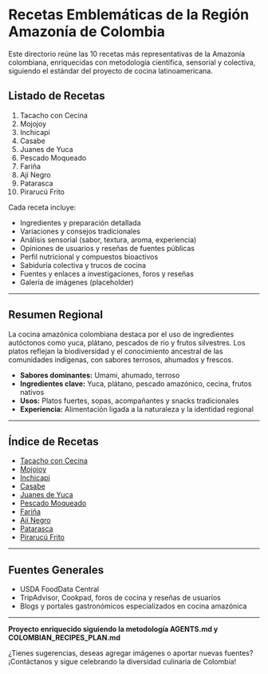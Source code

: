 # Recetas Emblemáticas de la Región Amazonía de Colombia

Este directorio reúne las 10 recetas más representativas de la Amazonía colombiana, enriquecidas con metodología científica, sensorial y colectiva, siguiendo el estándar del proyecto de cocina latinoamericana.

## Listado de Recetas

1. Tacacho con Cecina
2. Mojojoy
3. Inchicapi
4. Casabe
5. Juanes de Yuca
6. Pescado Moqueado
7. Fariña
8. Ají Negro
9. Patarasca
10. Pirarucú Frito

Cada receta incluye:
- Ingredientes y preparación detallada
- Variaciones y consejos tradicionales
- Análisis sensorial (sabor, textura, aroma, experiencia)
- Opiniones de usuarios y reseñas de fuentes públicas
- Perfil nutricional y compuestos bioactivos
- Sabiduría colectiva y trucos de cocina
- Fuentes y enlaces a investigaciones, foros y reseñas
- Galería de imágenes (placeholder)

---

## Resumen Regional

La cocina amazónica colombiana destaca por el uso de ingredientes autóctonos como yuca, plátano, pescados de río y frutos silvestres. Los platos reflejan la biodiversidad y el conocimiento ancestral de las comunidades indígenas, con sabores terrosos, ahumados y frescos.

- **Sabores dominantes:** Umami, ahumado, terroso
- **Ingredientes clave:** Yuca, plátano, pescado amazónico, cecina, frutos nativos
- **Usos:** Platos fuertes, sopas, acompañantes y snacks tradicionales
- **Experiencia:** Alimentación ligada a la naturaleza y la identidad regional

---

## Índice de Recetas

- [Tacacho con Cecina](tacacho_con_cecina/tacacho_con_cecina.md)
- [Mojojoy](mojojoy/mojojoy.md)
- [Inchicapi](inchicapi/inchicapi.md)
- [Casabe](casabe/casabe.md)
- [Juanes de Yuca](juanes_de_yuca/juanes_de_yuca.md)
- [Pescado Moqueado](pescado_moqueado/pescado_moqueado.md)
- [Fariña](farina/farina.md)
- [Ají Negro](aji_negro/aji_negro.md)
- [Patarasca](patarasca/patarasca.md)
- [Pirarucú Frito](pirarucu_frito/pirarucu_frito.md)

---

## Fuentes Generales

- USDA FoodData Central
- TripAdvisor, Cookpad, foros de cocina y reseñas de usuarios
- Blogs y portales gastronómicos especializados en cocina amazónica

---

**Proyecto enriquecido siguiendo la metodología AGENTS.md y COLOMBIAN_RECIPES_PLAN.md**

¿Tienes sugerencias, deseas agregar imágenes o aportar nuevas fuentes? ¡Contáctanos y sigue celebrando la diversidad culinaria de Colombia!
